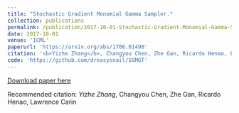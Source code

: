 ```yaml
---
title: "Stochastic Gradient Monomial Gamma Sampler."
collection: publications
permalink: /publication/2017-10-01-Stochastic-Gradient-Monomial-Gamma-Sampler
date: 2017-10-01
venue: 'ICML'
paperurl: 'https://arxiv.org/abs/1706.01498'
citation: '<b>Yizhe Zhang</b>, Changyou Chen, Zhe Gan, Ricardo Henao, Lawrence Carin'
code: 'https://github.com/dreasysnail/SGMGT'
---
```


[Download paper here](https://arxiv.org/abs/1706.01498)

Recommended citation: *Yizhe Zhang*, Changyou Chen, Zhe Gan, Ricardo Henao, Lawrence Carin